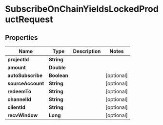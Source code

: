 

# SubscribeOnChainYieldsLockedProductRequest


## Properties

| Name | Type | Description | Notes |
|------------ | ------------- | ------------- | -------------|
|**projectId** | **String** |  |  |
|**amount** | **Double** |  |  |
|**autoSubscribe** | **Boolean** |  |  [optional] |
|**sourceAccount** | **String** |  |  [optional] |
|**redeemTo** | **String** |  |  [optional] |
|**channelId** | **String** |  |  [optional] |
|**clientId** | **String** |  |  [optional] |
|**recvWindow** | **Long** |  |  [optional] |



